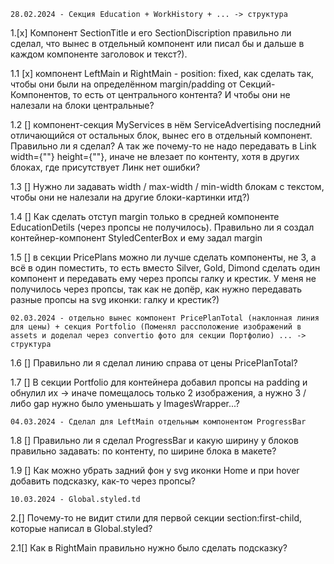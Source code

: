     28.02.2024 - Секция Education + WorkHistory + ... -> структура
1.[x] Компонент SectionTitle и его SectionDiscription правильно ли сделал, что вынес в отдельный компонент или писал бы и дальше в каждом компоненте заголовок и текст?).

1.1 [x] компонент LeftMain и RightMain - position: fixed, как сделать так, чтобы они были на определённом margin/padding от Секций-Компонентов, то есть от центрального контента? И чтобы они не налезали на блоки центральные?

1.2 [] компонент-секция MyServices в нём ServiceAdvertising последний отличающийся от остальных блок, вынес его в отдельный компонент. Правильно ли я сделал? А так же почему-то не надо передавать в Link width={""} height={""}, иначе не влезает по контенту, хотя в других блоках, где присутствует Линк нет ошибки?

1.3 [] Нужно ли задавать width / max-width / min-width блокам с текстом, чтобы они не налезали на другие блоки-картинки итд?)

1.4 [] Как сделать отступ margin только в средней компоненте EducationDetils (через пропсы не получилось). Правильно ли я создал контейнер-компонент StyledCenterBox и ему задал margin

1.5 [] в секции PricePlans можно ли лучше сделать компоненты, не 3, а всё в один поместить, то есть вместо Silver, Gold, Dimond сделать один компонент и передавать ему через пропсы галку и крестик. У меня не получилось через пропсы, так как не допёр, как нужно передавать разные пропсы на svg иконки: галку и крестик?)


    02.03.2024 - отдельно вынес компонент PricePlanTotal (наклонная линия для цены) + секция Portfolio (Поменял рассположение изображений в assets и доделал через convertio фото для секции Портфолио) ... -> структура
1.6 [] Правильно ли я сделал линию справа от цены PricePlanTotal?

1.7 [] В секции Portfolio для контейнера добавил пропсы на padding и обнулил их -> иначе помещалось только 2 изображения, а нужно 3 / либо gap нужно было уменьшать у ImagesWrapper...?


    04.03.2024 - Сделал для LeftMain отдельным компонентом ProgressBar
1.8 [] Правильно ли я сделал ProgressBar и какую ширину у блоков правильно задавать: по контенту, по ширине блока в макете?

1.9 [] Как можно убрать задний фон у svg иконки Home и при hover добавить подсказку, как-то через пропсы?
 
    10.03.2024 - Global.styled.td
2.[] Почему-то не видит стили для первой секции section:first-child, которые написал в Global.styled?

2.1[] Как в RightMain правильно нужно было сделать подсказку?